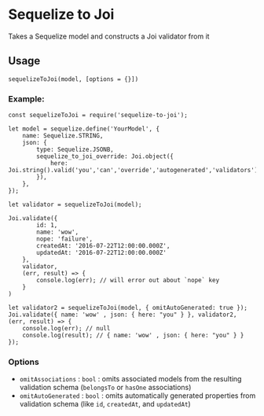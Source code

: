 # Sequelize to Joi

Takes a Sequelize model and constructs a Joi validator from it

## Usage

```
sequelizeToJoi(model, [options = {}])
```

### Example:

```
const sequelizeToJoi = require('sequelize-to-joi');

let model = sequelize.define('YourModel', {
    name: Sequelize.STRING,
    json: {
        type: Sequelize.JSONB,
        sequelize_to_joi_override: Joi.object({
            here: Joi.string().valid('you','can','override','autogenerated','validators');
        }),
    },
});

let validator = sequelizeToJoi(model);

Joi.validate({
        id: 1,
        name: 'wow',
        nope: 'failure',
        createdAt: '2016-07-22T12:00:00.000Z',
        updatedAt: '2016-07-22T12:00:00.000Z'
    },
    validator,
    (err, result) => {
        console.log(err); // will error out about `nope` key
    }
)

let validator2 = sequelizeToJoi(model, { omitAutoGenerated: true });
Joi.validate({ name: 'wow' , json: { here: "you" } }, validator2, (err, result) => {
    console.log(err); // null
    console.log(result); // { name: 'wow' , json: { here: "you" } }
});
```

### Options

* `omitAssociations` : `bool` : omits associated models from the resulting validation schema (`belongsTo` or `hasOne` associations)
* `omitAutoGenerated` : `bool` : omits automatically generated properties from validation schema (like `id`, `createdAt`, and `updatedAt`)
